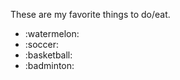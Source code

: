 These are my favorite things to do/eat. 
<ul> 
  <li> :watermelon: </li> 
  <li> :soccer: </li> 
  <li> :basketball: </li> 
  <li> :badminton: </li> 
</ul> 
